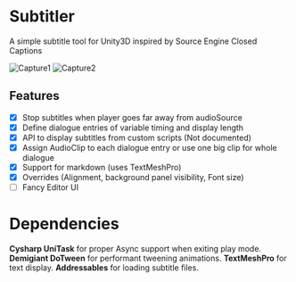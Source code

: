 # Subtitler
 A simple subtitle tool for Unity3D inspired by Source Engine Closed Captions 

![Capture1](https://github.com/GasimoCodes/Subtitler/assets/22917863/65229daa-4547-4c9e-8277-c8cde53e8d0f)
![Capture2](https://github.com/GasimoCodes/Subtitler/assets/22917863/d1607038-3afd-45d1-968a-6507ebf08b3d)


## Features

 - [x] Stop subtitles when player goes far away from audioSource
 - [x] Define dialogue entries of variable timing and display length
 - [x] API to display subtitles from custom scripts (Not documented)
 - [x] Assign AudioClip to each dialogue entry or use one big clip for whole dialogue  
 - [x] Support for markdown (uses TextMeshPro) 
 - [x] Overrides (Alignment, background panel visibility, Font size)
 - [ ] Fancy Editor UI 

# Dependencies
**Cysharp UniTask** for proper Async support when exiting play mode.
**Demigiant DoTween** for performant tweening animations.
**TextMeshPro** for text display.
**Addressables** for loading subtitle files.
